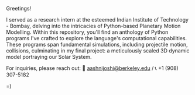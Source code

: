 Greetings! 

I served as a research intern at the esteemed Indian Institute of Technology - Bombay, delving into the intricacies of Python-based Planetary Motion Modelling. Within this repository, you'll find an anthology of Python programs I've crafted to explore the language's computational capabilities. These programs span fundamental simulations, including projectile motion, collisions, culminating in my final project: a meticulously scaled 3D dynamic model portraying our Solar System.

For inquiries, please reach out: 📧 aashnijoshi@berkeley.edu / 📞 +1 (908) 307-5182

=)
